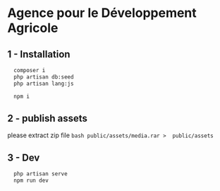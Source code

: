 
# Agence pour le Développement Agricole



##  1 - Installation
```bash
  composer i
  php artisan db:seed
  php artisan lang:js
```

```bash
  npm i
```


 

## 2 - publish assets
please extract zip file
```bash public/assets/media.rar >  public/assets```



## 3 - Dev
```bash
  php artisan serve
  npm run dev
  ```
